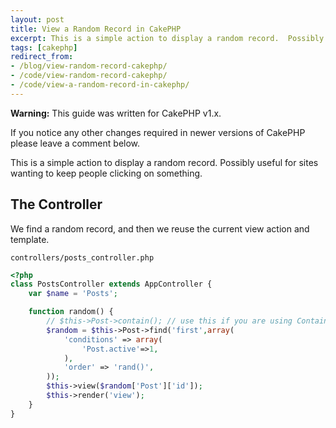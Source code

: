 ```yaml
---
layout: post
title: View a Random Record in CakePHP
excerpt: This is a simple action to display a random record.  Possibly useful for sites wanting to keep people clicking on something.
tags: [cakephp]
redirect_from:
- /blog/view-random-record-cakephp/
- /code/view-random-record-cakephp/
- /code/view-a-random-record-in-cakephp/
---
```


<div class="alert alert-warning" role="alert">
	<p><strong>Warning:</strong> This guide was written for <span class="label label-primary">CakePHP v1.x</span>.</p>
	<p>If you notice any other changes required in newer versions of CakePHP please leave a comment below.</p>
</div>

This is a simple action to display a random record.  Possibly useful for sites wanting to keep people clicking on something.


## The Controller

We find a random record, and then we reuse the current view action and template.

`controllers/posts_controller.php`

```php
<?php
class PostsController extends AppController {
	var $name = 'Posts';

	function random() {
		// $this->Post->contain(); // use this if you are using Containable
		$random = $this->Post->find('first',array(
			'conditions' => array(
				'Post.active'=>1,
			),
			'order' => 'rand()',
		));
		$this->view($random['Post']['id']);
		$this->render('view');
	}
}
```
